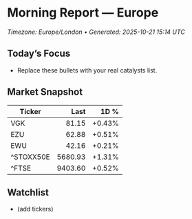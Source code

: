 # Morning Report — Europe
_Timezone: Europe/London • Generated: 2025-10-21 15:14 UTC_

## Today’s Focus
- Replace these bullets with your real catalysts list.

## Market Snapshot
| Ticker | Last | 1D % |
|---|---:|---:|
| VGK | 81.15 | +0.43% |
| EZU | 62.88 | +0.51% |
| EWU | 42.16 | +0.21% |
| ^STOXX50E | 5680.93 | +1.31% |
| ^FTSE | 9403.60 | +0.52% |

## Watchlist
- (add tickers)

